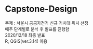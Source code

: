 # Capstone-Design  
주제 : 서울시 공공자전거 신규 거치대 위치 선정  
매주 단계별로 분석 후 발표를 진행함    
2020/12/18 최종 발표  
R, QGIS(ver.3.14) 이용  

